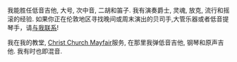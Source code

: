我能胜任低音吉他, 大号, 次中音, 二胡和笛子. 我有演奏爵士, 灵魂, 放克, 流行和摇滚的经验. 如果你正在伦敦地区寻找晚间或周末演出的贝司手,大管乐器或者低音提琴手，请[与我联系](/contact)!

我在我的教堂, [Christ Church Mayfair](https://christchurchmayfair.org/)服务, 在那里我弹低音吉他, 钢琴和原声吉他. 我有时也即混音.
